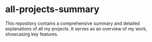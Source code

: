 # all-projects-summary
This repository contains a comprehensive summary and detailed explanations of all my projects. It serves as an overview of my work, showcasing key features.
